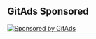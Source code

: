 ## GitAds Sponsored
[![Sponsored by GitAds](https://gitads.dev/v1/ad-serve?source=arnabnandy7/geotrust@github)](https://gitads.dev/v1/ad-track?source=arnabnandy7/geotrust@github)

